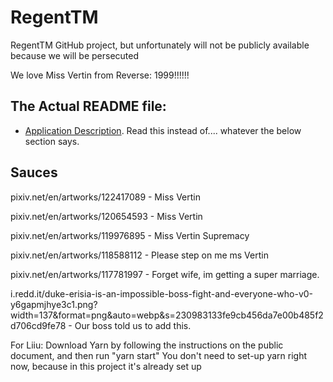 ﻿# RegentTM

RegentTM GitHub project, but unfortunately will not be publicly available because we will be persecuted

We love Miss Vertin from Reverse: 1999!!!!!!

## The Actual README file:
- [Application Description](About.md). Read this instead of.... whatever the below section says.

## Sauces

pixiv.net/en/artworks/122417089 - Miss Vertin

pixiv.net/en/artworks/120654593 - Miss Vertin

pixiv.net/en/artworks/119976895 - Miss Vertin Supremacy

pixiv.net/en/artworks/118588112 - Please step on me ms Vertin

pixiv.net/en/artworks/117781997 - Forget wife, im getting a super marriage.

i.redd.it/duke-erisia-is-an-impossible-boss-fight-and-everyone-who-v0-y6gapmjhye3c1.png?width=137&format=png&auto=webp&s=230983133fe9cb456da7e00b485f2d706cd9fe78 - Our boss told us to add this.


For Liiu: Download Yarn by following the instructions on the public document, and then run "yarn start"
You don't need to set-up yarn right now, because in this project it's already set up